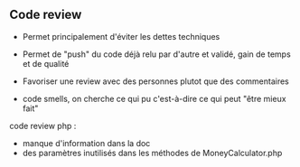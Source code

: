 ## Code review

- Permet principalement d'éviter les dettes techniques
- Permet de "push" du code déjà relu par d'autre et validé, gain de temps et de qualité
- Favoriser une review avec des personnes plutot que des commentaires

- code smells, on cherche ce qui pu c'est-à-dire ce qui peut "être mieux fait"


code review php : 
- manque d'information dans la doc 
- des paramètres inutilisés dans les méthodes de MoneyCalculator.php